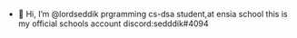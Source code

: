 - 👋 Hi, I’m @lordseddik
prgramming cs-dsa student,at ensia school
this is my official schools account
discord:sedddik#4094

<!---
lordseddik/lordseddik is a ✨ special ✨ repository because its `README.md` (this file) appears on your GitHub profile.
You can click the Preview link to take a look at your changes.
--->
